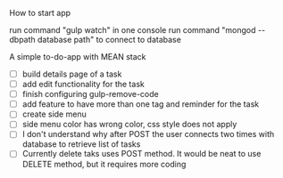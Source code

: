 How to start app

run command "gulp watch" in one console
run command "mongod --dbpath database path" to connect to database

A simple to-do-app with MEAN stack

- [ ] build details page of a task
- [ ] add edit functionality for the task
- [ ] finish configuring gulp-remove-code
- [ ] add feature to have more than one tag and reminder for the task
- [ ] create side menu
- [ ] side menu color has wrong color, css style does not apply
- [ ] I don't understand why after POST the user connects two times with database to retrieve list of tasks
- [ ] Currently delete taks uses POST method. It would be neat to use DELETE method, but it requires more coding
